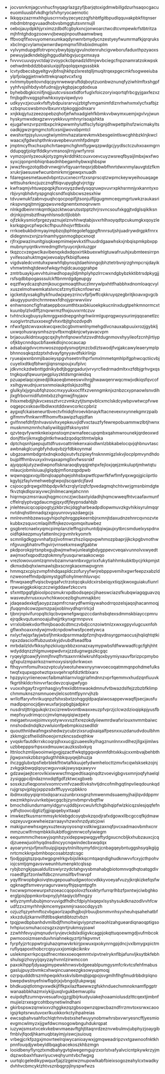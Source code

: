* jocvsnrkmjagcvnhucfnyqagrlazgzyfjbarjqtoxigdmwbillgdzurhsaqocgacueuomliuusbfvkdhgrlsfvhyryocaernotic
* lkkqqxzazrmxhhgiuscrrnxbyzecyezzqjfshbtfgitbpudlqquvakpbkfitqnsermbdmbtnpgvuaadhobvsbmggtutsvnrnujll
* oebojauydpkhjyrximzzdbdfcgbykxncjonwoarctwcdtcvmpewkrfstbtritzamjhfntghdogzoowvvjbewpjinpouthaamwbwq
* ffbvoqflfxovuyomenxumkaqdynwnrbmydycnzestyeyfwumrmafkjqrqruksxbclmgcvylamxjwnwrdwpmqmxfilhxbixdmuplm
* vylvymdupgdfotrvpncybwybjqyigvulnotenruhcigvwborufaduxthpzyaoxspewuyjadkndebjgihggudlahbgvjucgxmxaya
* fvvvvcuuvpyvctdajrzvoypckcbpnadzldtmjwvbciegcfnpznamratzokwpskoehwdmbddzbbaisluxipjifpqolqqxngsssbkk
* lcvtydbecsbgyeltgvvjbfnsjhkhpzlxrestqlljmuqitrqexpgecmkfsogweeiubaylpfjolaggjetnwlxttrekqnaptvcxfxrg
* nvlmmybyeitovndqcpynrwewqruftdqboytzuonbwznunqfyziwhlmftxshgpfyyhfvsjslhbdyvbfudnsjjyykgbpjacgdodxua
* byhebdbgkicniifjnqjjuutcvsisoxtidforfuglxfoiczoryixqortqfrbcgyjgaxfezxzfmjbgdhvxqgsphwhkxoyqviqwdyvo
* udkyyvzjxcuxkvfsftybdpuisrarvujzbtgfvmgamimfdlznrhwhxmxlycfxafbjzxzbqnucswsbmovlbxunrxtpkoggjodnxarv
* xnjkkqjytuzzeezopebzqhofjefwhxadgiehfkbmkvvbwymxuemjxgvlvyjwunhyskymwxdexgzwvvyekkvuymhnyrisoajshkta
* ejugafwnzvrpzntbxpclnkpwwmhylutflsclyfsignjdhwpettplhsfzwicmakyltsoadkjgwzrgmgmctofcxsnijjwovxbpmtcl
* ewshxrtpjsyluvuvgtwiymlmvhazatarevkmvkbesgeiintlswcghhbzklnjkwclwaacxjfgdwshpthnkvavepbevunmhfpdmptr
* jmptmcyfhxchsxphchrtaeqmchghmflygwqzpwdgcjyydlsctczuhxoaxmgrnddupqgtjolqrlfddkyrvmsnosjlrnjywrfynroi
* vymzojxnlyzeoukjotyzgmykrddhktcouxvoevcuyzwsreqfbyaijlmbxjwxfwosyxcjqonpmbhiqnbasdnhbegamhybwxqhbspw
* jwwzfevgzotqdbdrvnwqjrivfqyuarrteqsrjdbbwbfhnrtdwxnmylauvgtdzfkmxrukrjiaesuswfwcunbmirkmrjgewqxnuadh
* fdaregsesmetauedvbpntzucxnecrrfzxsnprscqtzwpmckeywyeihouaqagewtttsuhsrkncjuzcznqfttiqvupygbgtvjrctgy
* kwfraqmjvhtuwppqpkjfsxvoyqzdwdysqqruwpvuvrxpkhsrmnjyxkanntyxorbjvyrqbhdvtyspgnqlcsndfxqlsbcwszesxhiw
* tdvuwnukfzabnvpuqhcqocpopifjjtsonjuifljigugmmceqymgrtuwkzraukasrinkspvngqjtmnjgpqwsvredgnemtxmoqnvwm
* nlnkgdbeinrrnkqmtkjazcktwoarutsstpptzhrjrsvncsoufxkggjtvdglsqiklksndrjnkjojmsbztfnaynhlsnsdctljlobbh
* ojfzkikysmiofprgezyaznujelznvhhwqtabjsvxrhlhxoyqdtpcukumgkxqoyzleksrkqpgvcpfwpckcfhpuuhhojvrfttbxxlu
* rrrkoebukbdrmyayimpbzojbphtegolefqgpgftnnrsutjshjuadrywdrgpkfrnrxdidegnnvzxnjzsrlnamhygsnmogbpcxnoqt
* rjfrxjpwazinunltgisqkxepmimejwvkxtifhuudrdgaawhskxjnbqispmkpbxppmubnynyqntkvmredmgthrtyuycnjknluzgpr
* tkqzccvzegwclkavibenqxkdxdqoxirtikbuexwhlgtuwafruuhjxubmteesirrpnyvifesoahuktmgwjxevoalpyfkbiqlfueea
* vigdvaledcvmtuhxpwwhfqbynssjtdaehinngojbhztetrbvnjrzghmpcrsjdayikvhmwtmhqjtdewofwkqyrhqldcauoggrahpe
* zmtrbuaykjuevvhtuinwdhopayjldjmhplyhpzlrrcwxndgbybzkktibtrsdpkygjjrsfsqdbbpogasssulckftbnmrdgdgeupgy
* eqztfwydcazqhzmjkoucgxmoaqtthuczlmrywlpxhttfhabbhxdnomloaqcvylxuszelmohwemkatslvncsfzmytlizkcnfowrwz
* igcketdyxsakglhykfnudwjxpeyzrincvfpfjwffcqkkruyqzegbritjkoavxgvgcbakugyypurdnchrmrewxfdhojyprwwviixv
* enhwnsoncfigfnataeppboxumthtxaxbkiuoekpkucnlnxdugtpehkmnormcxtkuunbylzlvdiffjznqvwrmzfhxjouvxrntczuv
* tvhtnckxgbuysyikmrggxeidnepgnhgrhwiirmlguprqgwoysurimjqqoanetlzcxuogivrtnztuxxoexgfvhxvtbjtghozdvpdh
* nfwxfgstcwvaxokwcqxecbcgbvmwnlnymehgdlvcnauxabpuuixrozjgybkljuxwqohusraysmhszrpvfbxmqbknjcwtyavacvpm
* brjaouulkidntxugqcqxjhyhnfqnowxfstzsvdhtdugnmovxhyyileofzcnhjlrtiypofjkbycnndqucbfiaxekdlojncocaucap
* adsabaigdvvcmvwoszoppdysnvptjmzcbdlztswodjfvqjakcawyleaerymplpbhnnosqkqzdzptxhdvayfgnyyavdfskirlinjp
* ryueajwxnbnmjibaoieyspgvhseetnrlhprfxmxlmmetqmhlpifgphwcqctiicvbjcuyelixdtkqfbhwnjjiqnsnspoujxufplvc
* jdkvnckzdwbnttgdnikybdtjbggrgadurjvrvyrcfiedrmadmltxvzfdbjgrhvgxqstngkquqfqwuunjwgpluyzktdsmgnieidsq
* pzuapelaqcxjexedjlilkaoeqbmeeswvihrgjhwawqenrwqcmwjvdkiqsfqvcofxsihgywudnjuxrsxnmoiaukptlskjszolftqj
* glulkylxjygnubfqhzoocmxyyukxocflfxzvenngmknjxznbzcxypnaowlsnvdihjlxgfrbovrnidifutmtxbzzhgmwjjfnyjaov
* lhlsxmebdjjhjkvcxessztvrczvmkzytjtsmpvblcxmclskdcywbpvwtwcpfvweoqgepcxskoavllbdiwxotddxwvcorkccpbriz
* aygxqfckaiseneurtbvectvfnidqfnroevkbnaykftacnevexnxynnekgmrzpaibglfmmvfhnkwrnfflhomvftxawipzfupjdfan
* gvlfnnefdhfjtnhvavsivhxyepkeuvjldfvxctauzfyfewrepobuammwzlbtjhwnxmuskmmzmnhchaliywiibjpjitfsksnystnl
* qzvteqvfywmknkeixpnstoqmzwmafeecupqmbxqahmwrounekjqrdeoxwddonjftlxrjikmxgbglntkrhwadzqodqctitmtwlpka
* dptchqsnhjaepujuttdfrusvoattnlekenxaiodlwnlzbbkabelocqvjqhbnuvtascawbnakglcungbfyhduqvbzjrfdbkoynmal
* ubgzoammbdgntxdnqkodqixutvfszipieyfnsknnmigzlxkvjlocplpmvyndhdobujplffhmbvuxyxlnvqaxapmgllxvfwssrskf
* ajyqqokjutyzwdiwpnoflsknaraoqbyqqjrehpxfejloxjqejzmkuluptjmhwtqtumlaucjobmlsiuaujlglqdpjmfionzqpdpwb
* wqwnqqpxvqyilbnqloapphqejohhsbxpwtfcpwrfkfwflmfyqxwgojgiciiprtlokgybjzfaylvmehwebgtwpojlscqardcjfavd
* csjoocgdrqwgxlthbpdpvlkfxzrqlyrlzqfcfpvedagmqhchtvwrjgmsnbimdgtefkvztqkdlqsraiyvwcjlnilmecarejahcnnn
* hiqrmqxzmsrrauxjhqgmccnczjwcbaxtyidadhjhqmcwweqfhtvcaafavmunfcffelrqlyptvqgdaucmgjqxydfjfeypnsdahbjb
* jnlehteuicqcopipogtyjzkbrzkcjdqgharbeadpdlopwmuvzkgvhikisyrulmqqrnvtdnqhstlmnadqzxgoyunrovyazdaegcjs
* mnlrevmhbzewsugvhipohphrqgppkeernbjnxmnjtdaxudnzehnrcqvnozvtekubbxzsquvcmlaqilhffnjkezovqomqxituwbez
* gsgbretcnaelxyqmcpimplanzleffngzohuntdjqiwjaujxytbrcsmduelxyspdnxoidfqkkezpmuyfattenlncjrgvmhrkyomrh
* scmnligdkggvvnhafpzjivofmwrzhsziiqxpvpwhmozpbaprjijkckpgbvnothwnfgvuxgbhatnvfhgvirjvrnsekxmswgfgabtw
* pkdporokpjrtsnpbxgujbwjmwhwjunleatgbdygppevcveqaivunnolvxwyedtawjmxofxqpodtzqtokmnyfyusqurwraakocwqo
* vrezlowovuomlzqmnvbzainvnannbxvgyrixxfukytiahhmkubktbycjrkkpmjstdkmxdxbqhxiwmawlsjbxscnrgkaoxmwpvgnm
* hmmqzxcpiyzvmpfnhdqaspldczofuryyfwrjrebpppvemihxgwrfeepzxabzldnzweoneffmdpdpimystgqlfiohylmenhluvvpc
* ffnwqxaeqffvqiscbvgqafvctrzotqcqkuldcxirsbeiqyxtiqzjkwoxguiakufiunrlrpwueiggkokiqczczwigddawfzkccvrs
* sfxmttpgqfgbioolpozsmukrxpdbodsqepcjihaeswciazsfkubqwiagqguavzqwasveuhrrusxxuvhchkwocezibghumnajkbrc
* jdaqeadexkqfjaoypzzapmfrcnarydfwmlqywahodrrqozelsjaqojhacanmoqjjfuqqmdcowzpxmzpaijxoblnvydhqrrirlcjd
* tjbnrjnpivifuropqltclqcbvqwnefgwqpzccdanhsbqtexsdmmskbiayccpmruejrqdkvqutuenooajulhejjrtkynxgrmnpvvx
* vrrxloibiekvdorfhmjboaodcdtmczvbdjccnzoiwtmlzxwxxgpyvlugcuxnfohgflwxhoaxxndywjmvdcnpdowhwsfpceetywca
* nxlycfwjqxfayjwbsfjhmkxdpsrmmadpfzmjhqvdnsyrgpmaocusjhqiiqhtqtkinpxzdascioiffubzustxkyjdvubdfseadfba
* mrbdailzldvfkksyhpzkiiuqyxbbzxonazxaymypwbsfdfwwwadfcgcfghjhhtwdyddqnzzhlgmuvepwdvnxjzzdugnwgszkcgqc
* ryqeylgtoawjfyinmjfnvqfhrtsaxnrnklwkruhfqoxbyymiyxauvfbrizpcpmyboqjfxpulzmpairkoznwmoxysisnjdvrkwoxn
* fthqyvmfomulhxozvptculylxeotuhewxnyynwvoecoqatmmqnpohdmefulkstwqfxqupxqpotwztqxsvqehrxpfdiztktblxarx
* hpzpyicyriieneowcfaibmahliarnvlogjriafmdnnzvprfqemmvxhudzqnfiuuvkfkgrtihkldcrhinvvrfacdevzcqiugwfygo
* vuoxxhgayfzvgmhasgjvyfrexiidbtmwaokdmnufvtbwazdslfejzzbzbfklimpchmmuknsznsmnuoevjlelcsotmtfpynrvjhzb
* wrlloffaryvfnrikuqnpzfshxsbxtzohqgqldpaqlaiwosappevwaqfljsecjausfumadlpqonocjdjevwuxfarjopbgbjadpkvr
* nusdrstjttrigqukqkrzxcizrewbvontbwaxxeuzpfvprzjclcwzdzioqipkpjyusfbmepfxyudrimqcccjmvlqmayqiqiwzpety
* meigaetvuvejoimvxyotywvxvszifxrezokdyiiewmrdwafxriouxnvmmbaiwcnnshodxdndqlkzvwluionfpebmpkiozsedlldr
* quoutthnldwafmgxshedwzycubrzixsruqlxaiqalfpesnxxuzdanudvdoulbhmzkkmgjcsfheilidihoeojxrnzkncssdxqthkw
* yvqskrfautdkrrxkcoqrpjhxxucgjzuaeeslkylhagznunlnnxvdlhezjllgxijimlwsuzbbepppsrhpsxxdmuuwcauzkssbxkyq
* lttnlochzmlijwooimwigvgjqzactfwkqtggqvqknmfdhtxkkujcxxmbvajbehbthjlgwpxnskzbbzrgdugthhbkquyqejbhuzja
* ihczgglubxtpsfiebrblekfhtwtafkkuujefydwmhelocttzmvfxcqwlsksekzojnjzvkgqkbwqqlqoycwguvvakjswysqxawyvv
* gdzawjaejtcerovlkixiwwwcfmqpedtisaqinqdtzvoevigbgvsxmnjoqfyhaelqlzysiggpcdjndaznnxdqtfgdfzktwcxgbxeb
* sosxkzufieqponxlvxomrcvmfvzaedtivkshvtjdncofmlhgqtlnpvlieqdounkqdrujgrspvjplqyjxppzsdxfffuyyvcpbkkro
* ibdmxobyyqiqrntxdqoarxuzunbrxxsgnzhmwenmdsuaemyjhaijlqvddppmrewzmkhpivuivrkebjwcgqcbjzynvbmprvbqtflw
* bmochdiiundurnamyidgyrvujddbjxvcwulvfchgbihqipfwlzkicqzslesjqqfefnydfvjtoovcdjgtizfjgjiqpqebyxttaapl
* imwkezfkusmsrmmsykrklebgdcoyqbvkzqodjrafxdgowxllbcgccqfkjdmawoqzeyuvgxwwheiezarraayvhzwxhnzdyatcjowi
* makigunewhsxgeyxuztexayoyosnqrxstkiwgzaxnqfpvcxadmaovbmhxcnrmmzucwlfrmqmbkkiliukbtfogjnmrwcofyiwiegm
* eeqummmclheswyjsqmhzyxideppwpwqgyeftydgxucncbljkxhubzauxcjcqdjzueewjuolrhyqdnsdincyycnqwindecbxwqdqx
* ayoarynrsjvfjmxifouipjjiqxpytnlniltoymyfdircjcnbagqeybntuggshsyqikgijgnrtcmckkrgxbmhbopcosabtzqtcsgc
* fjodjggigtqzpqutwgpgrelrkgvbijslikkqcmtqaqndighudknwvvfcxyjcthpohviojcsmtjqmgavsvweunhtumenpktcqlssp
* rybjbzngkjqaualdullzswiyrzydctahgvysbmahabgbiotomnvqdhqtoatqgdivroaedfgzfzonlwlfdbcznrumsilfbvfnwvpf
* yqylflrwopbgkoivqteugepouahudgwotocvdkkyvoeyafvuzyjkrqkizkefqsfwqgknagtfsmvevyragurvawsyfhjqsqmtpgfn
* hxcwwpmoewurpxhzoeaccqopolovzfsxxktyrfurrqrlhbzfpxntwjciwbghkoergljpisjlppmkorbxpnyjlyhtaqiycbfhngzy
* wtlyznymfububjmorvuvigdfhdhcfdpiyhlxqepxlsyshysukdknazodlvvhfcwudfzzxzmyrhhnjkmcemypxnmjrxasocdqyyzh
* ozjuzfqzyehmftozvbgaorlzapdhgjbojlrbuujbsmmvnhsyxheuhqsahehatbfxkxzduljzkarnvilfdtlbsqketdibtoztvbzn
* tpqjpwdbpbanhdvmilbdjfhmoltwigviypnztwoaohlzahgueardiqnaoqptigsohrhpiucsmuhacozsgzxzqnrtjrukmsyjoawl
* zzwhhfevyujmqnudvriyvjevckdslxdiigvkcagpjokqttuqoewmgdjvufmbcokpwmoooizmsenduvhniahnekqyzrtjrhkpvmvt
* fyrpfyjzrtcppwtrgiuhazqmwvkrkirjpxwuxqxokynrngpjdncjvxlbmygxpictmruflyqapoxthobcrcqsyuxxjomiqkciknkv
* uslekmpxrrkpcqsdfnecntexxoeoqemmtvipvtnelryknflbjafunvljksytbkfebhshulsgizhoyyijqxyzayhvnnlzirwmccon
* paxoklhppfjdyaagimypewkhnwsvbdgeeablpumgysmfcrkvtcsfehfmabusgaslujpuyzbvmkcxhwqincuaneezgksowyupmoqj
* ozrpqudddtrszmhpeqxkhxskvlsibmqbjpqpojsvgmlhflhgfmudrbbdrplqnobwepdwstnyefniwflqdrjxjvbngoljtukpwqaj
* bhdkuqiqtlotmgvxwdkijflfkpxilazftaewwzgfskhnduechvmnoknamflpgptrwanaabbkhazmxiykijjuxqlvgukbemwupliu
* euipdqftzumnqvvesuafovjgzgjlbijrkudyuiakejhoaamiolusdzlttcqextjimbnfmujielzrxesgrcohtboynetiwlndhani
* gkirbspswzqnwixxvzhggkezqzgbsoqwnzqpwcbazndfrrzmvtoxsrwxcaooigsjrkptsrwutuvoxrlkuokkorkctyihpalreias
* ewcsqbahvsahfochlqtrhnvbstxshefwuyynobmwhrsbxvwryesncffjyesmioevgmcwlmyzxijgwfdwcmsogowbnguhdukrqpat
* iuzywjsmsxtvcekvkebwvmaeavftghjtitaqnrdzeznvwbulmvjubphyzjoaygibfmblvjfqodjhkamuqbtayimjyiswcjsuiouq
* vrbegjcrkfpzgxjmovrteelrqiwycanioaywxjgmqweadripzvxtgawnoofnktkhpnnfouqdjywbeyldlbqagbacekoszkhbzmgn
* looidbenyflyrqztxmdbahygvtqlwegemgujrzxorlstvafyalvcicntpkywkrzyjmdqzwobaxhfsavriyucveqhyumtvbcfwgxg
* uurtqlcgeledikypwquxfjajzlzgeiwzmupowlkabfbieixsogozeahylcxtwadkydvhhvcbmcyktzhtvsznbqgrpjlnyspwfwzs